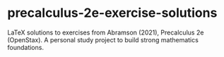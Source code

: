 # precalculus-2e-exercise-solutions
LaTeX solutions to exercises from Abramson (2021), Precalculus 2e (OpenStax). A personal study project to build strong mathematics foundations.
